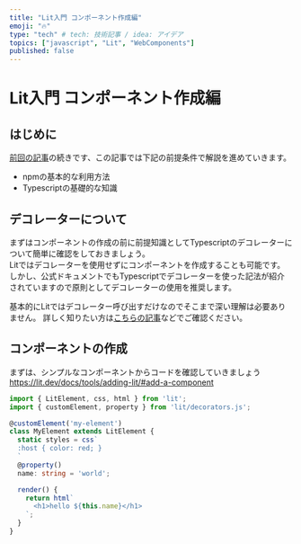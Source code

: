 ```yaml
---
title: "Lit入門 コンポーネント作成編"
emoji: "🔥"
type: "tech" # tech: 技術記事 / idea: アイデア
topics: ["javascript", "Lit", "WebComponents"]
published: false
---
```

# Lit入門 コンポーネント作成編

## はじめに

[前回の記事](./lit-overview/)の続きです、この記事では下記の前提条件で解説を進めていきます。

- npmの基本的な利用方法
- Typescriptの基礎的な知識

## デコレーターについて

まずはコンポーネントの作成の前に前提知識としてTypescriptのデコレーターについて簡単に確認をしておきましょう。  
Litではデコレーターを使用せずにコンポーネントを作成することも可能です。
しかし、公式ドキュメントでもTypescriptでデコレーターを使った記法が紹介されていますので原則としてデコレーターの使用を推奨します。

基本的にLitではデコレーター呼び出すだけなのでそこまで深い理解は必要ありません。
詳しく知りたい方は[こちらの記事](https://zenn.dev/miruoon_892/articles/365675fa5343ed)などでご確認ください。

## コンポーネントの作成

まずは、シンプルなコンポーネントからコードを確認していきましょう
https://lit.dev/docs/tools/adding-lit/#add-a-component

```ts:my-element.ts
import { LitElement, css, html } from 'lit';
import { customElement, property } from 'lit/decorators.js';

@customElement('my-element')
class MyElement extends LitElement {
  static styles = css`
  :host { color: red; }
  `
  @property()
  name: string = 'world';

  render() {
    return html`
      <h1>hello ${this.name}</h1>
    `;
  }
}
```
